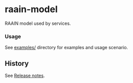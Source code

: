 # raain-model

RAAIN model used by services.

###  Usage

See [examples/](./examples/asCustomer.spec.js) directory for examples and usage scenario.

## History

See [Release notes](./RELEASE.md).
